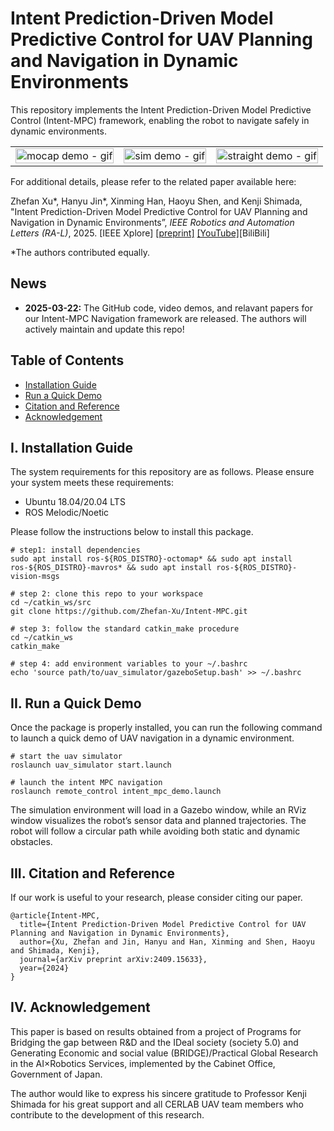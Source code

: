 # Intent Prediction-Driven Model Predictive Control for UAV Planning and Navigation in Dynamic Environments
This repository implements the Intent Prediction-Driven Model Predictive Control (Intent-MPC) framework, enabling the robot to navigate safely in dynamic environments.


<table>
  <tr>
    <td><img src="https://github.com/user-attachments/assets/49afbbf5-cc94-40ca-8652-063cf667d5cb" alt="mocap demo - gif" style="width: 100%;"></td>
    <td><img src="https://github.com/user-attachments/assets/e4749de4-f7fa-4e6f-965b-4b45cb1a567d" alt="sim demo - gif" style="width: 100%;"></td>
    <td><img src="https://github.com/user-attachments/assets/aeacfebd-b3db-40fa-904c-d851a0162b2f" alt="straight demo - gif" style="width: 100%;"></td>
  </tr>
</table>

For additional details, please refer to the related paper available here:

Zhefan Xu*, Hanyu Jin*, Xinming Han, Haoyu Shen, and Kenji Shimada, "Intent Prediction-Driven Model Predictive Control for UAV Planning and Navigation in Dynamic Environments”, *IEEE Robotics and Automation Letters (RA-L)*, 2025. [IEEE Xplore] [\[preprint\]](https://arxiv.org/pdf/2409.15633) [\[YouTube\]](https://youtu.be/4xsEeMB9WPY)[BiliBili]

*The authors contributed equally.

## News
- **2025-03-22:** The GitHub code, video demos, and relavant papers for our Intent-MPC Navigation framework are released. The authors will actively maintain and update this repo!


## Table of Contents
- [Installation Guide](#I-Installation-Guide)
- [Run a Quick Demo](#II-Run-a-Quick-Demo)
- [Citation and Reference](#III-Citation-and-Reference)
- [Acknowledgement](#IV-Acknowledgement)

## I. Installation Guide
The system requirements for this repository are as follows. Please ensure your system meets these requirements:
- Ubuntu 18.04/20.04 LTS
- ROS Melodic/Noetic

Please follow the instructions below to install this package.
```
# step1: install dependencies
sudo apt install ros-${ROS_DISTRO}-octomap* && sudo apt install ros-${ROS_DISTRO}-mavros* && sudo apt install ros-${ROS_DISTRO}-vision-msgs

# step 2: clone this repo to your workspace
cd ~/catkin_ws/src
git clone https://github.com/Zhefan-Xu/Intent-MPC.git

# step 3: follow the standard catkin_make procedure
cd ~/catkin_ws
catkin_make

# step 4: add environment variables to your ~/.bashrc
echo 'source path/to/uav_simulator/gazeboSetup.bash' >> ~/.bashrc
```


## II. Run a Quick Demo
Once the package is properly installed, you can run the following command to launch a quick demo of UAV navigation in a dynamic environment.
```
# start the uav simulator
roslaunch uav_simulator start.launch

# launch the intent MPC navigation 
roslaunch remote_control intent_mpc_demo.launch
```
The simulation environment will load in a Gazebo window, while an RViz window visualizes the robot’s sensor data and planned trajectories. The robot will follow a circular path while avoiding both static and dynamic obstacles.


## III. Citation and Reference
If our work is useful to your research, please consider citing our paper.
```
@article{Intent-MPC,
  title={Intent Prediction-Driven Model Predictive Control for UAV Planning and Navigation in Dynamic Environments},
  author={Xu, Zhefan and Jin, Hanyu and Han, Xinming and Shen, Haoyu and Shimada, Kenji},
  journal={arXiv preprint arXiv:2409.15633},
  year={2024}
}
```

## IV. Acknowledgement
This paper is based on results obtained from a project of Programs for Bridging the gap between R\&D and the IDeal society (society 5.0) and Generating Economic and social value (BRIDGE)/Practical Global Research in the AI×Robotics Services, implemented by the Cabinet Office, Government of Japan.

The author would like to express his sincere gratitude to Professor Kenji Shimada for his great support and all CERLAB UAV team members who contribute to the development of this research.

